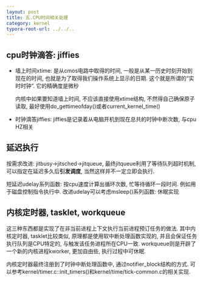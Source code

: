 ```yaml
---
layout: post
title: 五.CPU时间相关处理
category: kernel
typora-root-url: ../../..
---
```


## cpu时钟滴答: jiffies

* 墙上时间xtime: 是从cmos电路中取得的时间, 一般是从某一历史时刻开始到现在的时间, 也就是为了取得我们操作系统上显示的日期. 这个就是所谓的“实时时钟”. 它的精确度是微秒

  内核中如果要知道墙上时间, 不应该直接使用xtime结构, 不然得自己确保原子读取, 最好使用do_gettimeofday()或者current_kernel_time()

* 时钟滴答jiffies: jiffies是记录着从电脑开机到现在总共的时钟中断次数, 与cpu HZ相关

## 延迟执行

按需求改进: jitbusy->jitsched->jitqueue, 最终jitqueue利用了等待队列超时机制, 可以指定在延迟多久后**引发调度**, 当然这样并不一定立即会执行.

短延迟udelay系列函数: 按cpu速度计算出循环次数, 忙等待循环一段时间. 例如用于磁盘控制指令执行中. 
改进udelay可以考虑msleep()系列函数: 休眠实现

## 内核定时器, tasklet, workqueue

这三种东西都是实现了在非当前进程上下文执行当前进程预订任务的做法. 其中内核定时器, tasklet比较类似, 原理都是使用软中断处理函数实现的, 并且会保证任务执行队列是CPU特定的, 与触发该任务进程所在CPU一致. workqueue则是开辟了一个新的内核进程kworker, 更加自由些, 执行过程中可休眠.

内核定时器最终注册到了时钟中断处理函数中, 通过notifier_block结构的方式. 可以参考kernel/timer.c::init_timers()和kernel/time/tick-common.c的相关实现.

